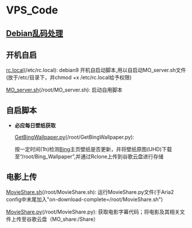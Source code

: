 # VPS_Code

## [Debian乱码处理][Debian乱码处理]

## 开机自启
[rc.local][rc.local](/etc/rc.local): debian9 开机自启动脚本,用以自启动MO_server.sh文件(放于/etc/目录下，并chmod +x /etc/rc.local给予权限)

[MO_server.sh][MO_server.sh](/root/MO_server.sh): 启动自用脚本

## 自启脚本
* **必应每日壁纸获取**

	[GetBingWallpaper.py][GetBingWallpaper.py](/root/GetBingWallpaper.py):
		
	按一定时间(1h)检测[Bing][Bing]主页壁纸是否更新，并将壁纸原图(UHD)下载至“/root/Bing_Wallpaper”,并通过Rclone上传到谷歌云盘进行存储

## 电影上传
[MovieShare.sh][MovieShare.sh](/root/MovieShare.sh): 运行MovieShare.py文件(于Aria2 config中末尾加入"on-download-complete=/root/MovieShare.sh")

[MovieShare.py][MovieShare.py](/root/MovieShare.py): 获取电影字幕代码；将电影及其相关文件上传至谷歌云盘（MO_share:/Share）



[Debian乱码处理]:https://blog.csdn.net/qq_32863631/article/details/75314999

[rc.local]:https://raw.githubusercontent.com/mo1055/VPS_Code/master/rc.local
[MO_server.sh]:https://raw.githubusercontent.com/mo1055/VPS_Code/master/MO_server.sh

[GetBingWallpaper.py]:https://raw.githubusercontent.com/mo1055/VPS_Code/master/GetBingWallpaper.py
[Bing]:https://cn.bing.com/

[MovieShare.sh]:https://raw.githubusercontent.com/mo1055/VPS_Code/master/MovieShare.sh
[MovieShare.py]:https://raw.githubusercontent.com/mo1055/VPS_Code/master/MovieShare.py
